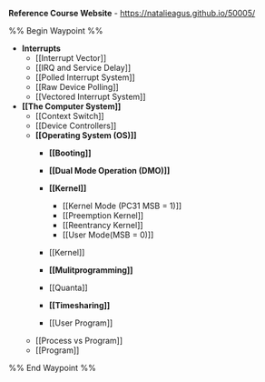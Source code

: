 **Reference Course Website** - https://natalieagus.github.io/50005/

%% Begin Waypoint %%
- **Interrupts**
	- [[Interrupt Vector]]
	- [[IRQ and Service Delay]]
	- [[Polled Interrupt System]]
	- [[Raw Device Polling]]
	- [[Vectored Interrupt System]]
- **[[The Computer System]]**
	- [[Context Switch]]
	- [[Device Controllers]]
	- **[[Operating System (OS)]]**
		- **[[Booting]]**

		- **[[Dual Mode Operation (DMO)]]**

		- **[[Kernel]]**
			- [[Kernel Mode (PC31 MSB = 1)]]
			- [[Preemption Kernel]]
			- [[Reentrancy Kernel]]
			- [[User Mode(MSB = 0)]]
		- [[Kernel]]
		- **[[Mulitprogramming]]**

		- [[Quanta]]
		- **[[Timesharing]]**

		- [[User Program]]
	- [[Process vs Program]]
	- [[Program]]

%% End Waypoint %%